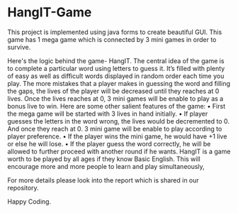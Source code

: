 # HangIT-Game

This project is implemented using java forms to create beautiful GUI.
This game has 1 mega game which is connected by 3 mini games in order to survive.

Here's the logic behind the game- HangIT. The central idea of the game is to complete a particular word using letters to guess it. It’s filled with plenty of easy as well as difficult words displayed in random order each time you play.
The more mistakes that a player makes in guessing the word and filling the gaps, the lives of the player will be decreased until they reaches at 0 lives. Once the lives reaches at 0, 3 mini games will be enable to play as a bonus live to win. 
Here are some other salient features of the game:
•	First the mega game will be started with 3 lives in hand initially.
•	If player guesses the letters in the word wrong, the lives would be decremented to 0. And once they reach at 0. 3 mini game will be enable to play according to player preference. 
•	If the player wins the mini game, he would have +1 live or else he will lose.
•	If the player guess the word correctly, he will be allowed to further proceed with another round if he wants.
HangIT is a game worth to be played by all ages if they know Basic English. This will encourage more and more people to learn and play simultaneously,

For more details please look into the report which is shared in our repository.

Happy Coding.
